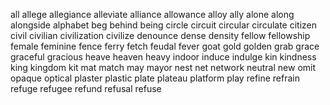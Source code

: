 all
allege
allegiance
alleviate
alliance
allowance
alloy
ally
alone
along
alongside
alphabet
beg
behind
being
circle
circuit
circular
circulate
citizen
civil
civilian
civilization
civilize
denounce
dense
density
fellow
fellowship
female
feminine
fence
ferry
fetch
feudal
fever
goat
gold
golden
grab
grace
graceful
gracious
heave
heaven
heavy
indoor
induce
indulge
kin
kindness
king
kingdom
kit
mat
match
may
mayor
nest
net
network
neutral
new
omit
opaque
optical
plaster
plastic
plate
plateau
platform
play
refine
refrain
refuge
refugee
refund
refusal
refuse
